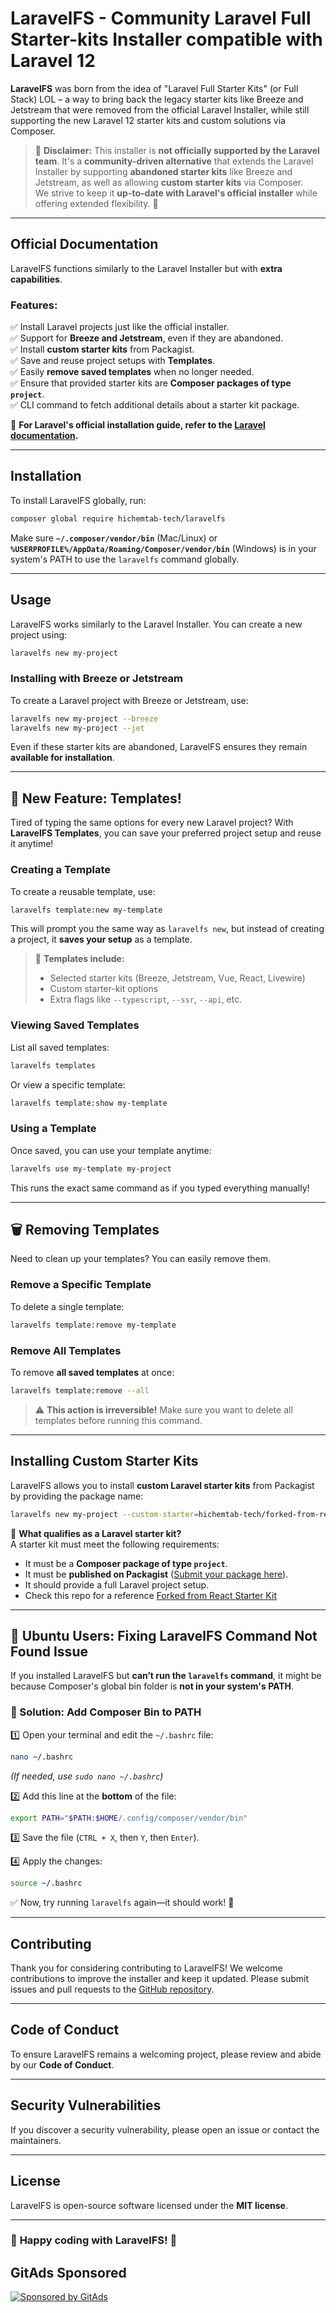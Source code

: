 # **LaravelFS - Community Laravel Full Starter-kits Installer compatible with Laravel 12**

**LaravelFS** was born from the idea of "Laravel Full Starter Kits" (or Full Stack) LOL – a way to bring back the legacy starter kits like Breeze and Jetstream that were removed from the official Laravel Installer, while still supporting the new Laravel 12 starter kits and custom solutions via Composer.

> 🚨 **Disclaimer:** This installer is **not officially supported by the Laravel team**. It's a **community-driven alternative** that extends the Laravel Installer by supporting **abandoned starter kits** like Breeze and Jetstream, as well as allowing **custom starter kits** via Composer.  
We strive to keep it **up-to-date with Laravel's official installer** while offering extended flexibility. 🚀

---

## **Official Documentation**
LaravelFS functions similarly to the Laravel Installer but with **extra capabilities**.

### **Features:**
✅ Install Laravel projects just like the official installer.  
✅ Support for **Breeze and Jetstream**, even if they are abandoned.  
✅ Install **custom starter kits** from Packagist.  
✅ Save and reuse project setups with **Templates**.  
✅ Easily **remove saved templates** when no longer needed.  
✅ Ensure that provided starter kits are **Composer packages of type `project`**.  
✅ CLI command to fetch additional details about a starter kit package.

📖 **For Laravel's official installation guide, refer to the [Laravel documentation](https://laravel.com/docs/installation).**

---

## **Installation**
To install LaravelFS globally, run:

```sh
composer global require hichemtab-tech/laravelfs
```

Make sure **`~/.composer/vendor/bin`** (Mac/Linux) or **`%USERPROFILE%/AppData/Roaming/Composer/vendor/bin`** (Windows) is in your system's PATH to use the `laravelfs` command globally.

---

## **Usage**
LaravelFS works similarly to the Laravel Installer. You can create a new project using:

```sh
laravelfs new my-project
```

### **Installing with Breeze or Jetstream**
To create a Laravel project with Breeze or Jetstream, use:

```sh
laravelfs new my-project --breeze
laravelfs new my-project --jet
```

Even if these starter kits are abandoned, LaravelFS ensures they remain **available for installation**.

---

## **🚀 New Feature: Templates!**
Tired of typing the same options for every new Laravel project? With **LaravelFS Templates**, you can save your preferred project setup and reuse it anytime!

### **Creating a Template**
To create a reusable template, use:

```sh
laravelfs template:new my-template
```

This will prompt you the same way as `laravelfs new`, but instead of creating a project, it **saves your setup** as a template.

> 📝 **Templates include:**
> - Selected starter kits (Breeze, Jetstream, Vue, React, Livewire)
> - Custom starter-kit options
> - Extra flags like `--typescript`, `--ssr`, `--api`, etc.

### **Viewing Saved Templates**
List all saved templates:

```sh
laravelfs templates
```

Or view a specific template:

```sh
laravelfs template:show my-template
```

### **Using a Template**
Once saved, you can use your template anytime:

```sh
laravelfs use my-template my-project
```

This runs the exact same command as if you typed everything manually!

---

## **🗑️ Removing Templates**
Need to clean up your templates? You can easily remove them.

### **Remove a Specific Template**
To delete a single template:

```sh
laravelfs template:remove my-template
```

### **Remove All Templates**
To remove **all saved templates** at once:

```sh
laravelfs template:remove --all
```

> ⚠️ **This action is irreversible!** Make sure you want to delete all templates before running this command.

---

## **Installing Custom Starter Kits**
LaravelFS allows you to install **custom Laravel starter kits** from Packagist by providing the package name:

```sh
laravelfs new my-project --custom-starter=hichemtab-tech/forked-from-react-starter-kit
```

🔹 **What qualifies as a Laravel starter kit?**  
A starter kit must meet the following requirements:
- It must be a **Composer package of type `project`**.
- It must be **published on Packagist** ([Submit your package here](https://packagist.org/packages/submit)).
- It should provide a full Laravel project setup.
- Check this repo for a reference [Forked from React Starter Kit](https://github.com/HichemTab-tech/forked-from-react-starter-kit)

---

## **🐧 Ubuntu Users: Fixing LaravelFS Command Not Found Issue**

If you installed LaravelFS but **can’t run the `laravelfs` command**,
it might be because Composer's global bin folder is **not in your system's PATH**.

### **🔧 Solution: Add Composer Bin to PATH**
1️⃣ Open your terminal and edit the `~/.bashrc` file:
   ```sh
   nano ~/.bashrc
   ```  
_(If needed, use `sudo nano ~/.bashrc`)_

2️⃣ Add this line at the **bottom** of the file:
   ```sh
   export PATH="$PATH:$HOME/.config/composer/vendor/bin"
   ```  

3️⃣ Save the file (`CTRL + X`, then `Y`, then `Enter`).

4️⃣ Apply the changes:
   ```sh
   source ~/.bashrc
   ```  

✅ Now, try running `laravelfs` again—it should work! 🚀

---

## **Contributing**
Thank you for considering contributing to LaravelFS! We welcome contributions to improve the installer and keep it updated. Please submit issues and pull requests to the [GitHub repository](https://github.com/HichemTab-tech/LaravelFS).

---

## **Code of Conduct**
To ensure LaravelFS remains a welcoming project, please review and abide by our **Code of Conduct**.

---

## **Security Vulnerabilities**
If you discover a security vulnerability, please open an issue or contact the maintainers.

---

## **License**
LaravelFS is open-source software licensed under the **MIT license**.

---

### 🎉 **Happy coding with LaravelFS!** 🚀

<!-- GitAds-Verify: ZTMTL65QQLBK2M8QF7CQJ5349NYAFJGJ -->

## GitAds Sponsored
[![Sponsored by GitAds](https://gitads.dev/v1/ad-serve?source=hichemtab-tech/laravelfs@github)](https://gitads.dev/v1/ad-track?source=hichemtab-tech/laravelfs@github)


